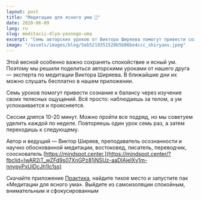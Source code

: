 ```yaml
---
layout: post
title: "Медитации для ясного ума 🧠"
date: 2020-06-09
lang: ru
slug: meditacii-dlya-yasnogo-uma
excerpt: "Семь авторских уроков от Виктора Ширяева помогут привести сознание к балансу."
image: "/assets/images/blog/5eb5219351528b5b06be4ccc_shiryaev.jpeg"
---
```



Этой весной особенно важно сохранять спокойствие и ясный ум. Поэтому мы решили поделиться авторскими уроками от нашего друга — эксперта по медитации Виктора Ширяева. В ближайшие дни их можно слушать бесплатно в нашем приложении.

Семь уроков помогут привести сознание к балансу через изучение своих телесных ощущений. Всё просто: наблюдаешь за телом, а ум успокаивается и проясняется.

Сессии длятся 10-20 минут. Можно пройти все подряд, но мы советуем уделить каждой по неделе. Повторяешь один урок семь раз, а затем переходишь к следующему.

Автор и ведущий — Виктор Ширяев, преподаватель осознанности и научно обоснованной медитации, востоковед, писатель, переводчик, сооснователь [https://mindspot.center.](https://mindspot.center/?fbclid=IwAR2iT_wZFd9s07XnGPz81jNSUz-aaDlAjelXv1m-nnypyPxUIDcJh1Ic1ss)

Скачайте приложение [Практика](https://redirect.appmetrica.yandex.com/serve/26655070691015284), найдите тихое место и запустите пак «Медитации для ясного ума». Выйдите из самоизоляции спокойным, внимательным и сфокусированным
